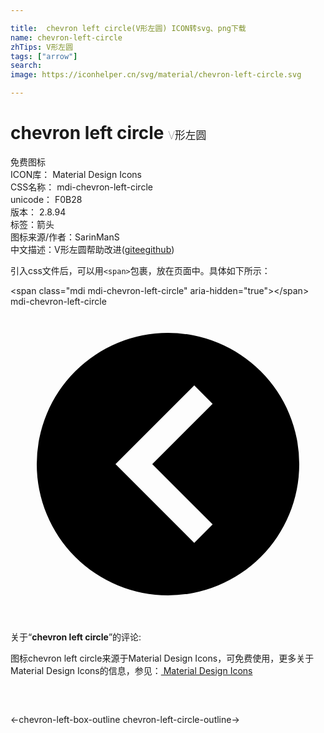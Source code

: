 ```yaml
---

title:  chevron left circle(V形左圆) ICON转svg、png下载
name: chevron-left-circle
zhTips: V形左圆
tags: ["arrow"]
search: 
image: https://iconhelper.cn/svg/material/chevron-left-circle.svg

---
```


# chevron left circle  <small style="font-size: 60%;font-weight: 100">V形左圆</small>


<div class="detail-page">
<p>
<span><span class="badge-success badge">免费图标</span> </span>
<br/>
<span>
ICON库：
<span class="badge-secondary badge">Material Design Icons</span> 
</span>
<br/>
<span>
CSS名称：
<span class="badge-secondary badge">mdi-chevron-left-circle</span> 
</span>
<br/>
<span>
unicode：
<span class="badge-secondary badge">F0B28</span> 
<copy-btn content='F0B28' btn-title=""></copy-btn>
<copy-btn :content='String.fromCodePoint(parseInt("F0B28", 16))' btn-title="复制U"></copy-btn>
</span>
<br/>
<span>
版本：
<span class="badge-secondary badge">2.8.94</span> 
</span><br/><span>标签：<span class="badge-light badge"><router-link to="/tags/arrow.html">箭头</router-link></span></span>
<br/>
<span>图标来源/作者：<span class="badge-light badge">SarinManS</span></span> 
<br/>
<span class="zh-detail">中文描述：<span class="badge-primary badge">V形左圆</span><span class="help-link"><span>帮助改进</span>(<a href="https://gitee.com/liuwave/icon-helper/edit/master/json/material/chevron-left-circle.json" target="_blank" rel="noopener noreferrer">gitee</a><a href="https://github.com/liuwave/icon-helper/edit/master/json/material/chevron-left-circle.json" target="_blank" rel="noopener noreferrer">github</a></span>)</span><br/>
</p>
</div>
<div class="alert alert-dark">
  <i class="mdi mdi-chevron-left-circle mdi-48px"></i>
  <i class="mdi mdi-chevron-left-circle mdi-36px"></i>
  <i class="mdi mdi-chevron-left-circle mdi-24px"></i>
  <i class="mdi mdi-chevron-left-circle mdi-18px"></i>
</div>
<div>
  <p>引入css文件后，可以用<code>&lt;span&gt;</code>包裹，放在页面中。具体如下所示：    
  </p>
  <div class="alert alert-primary" style="font-size: 14px">
    &lt;span class="mdi mdi-chevron-left-circle" aria-hidden="true"&gt;&lt;/span&gt;
    <copy-btn content='<span class="mdi mdi-chevron-left-circle" aria-hidden="true"></span>'></copy-btn>
  </div>
  <div class="alert alert-secondary">
    <i class="mdi mdi-chevron-left-circle"
    style="font-size: 24px"
    aria-hidden="true"></i> mdi-chevron-left-circle
    <copy-btn content="mdi-chevron-left-circle" btn-title="复制图标名称"></copy-btn>
  </div>
</div>
<div id="svg" class="svg-wrap">
<svg xmlns="http://www.w3.org/2000/svg" viewBox="0 0 24 24"><path d="M22,12A10,10 0 0,1 12,22A10,10 0 0,1 2,12A10,10 0 0,1 12,2A10,10 0 0,1 22,12M15.4,16.6L10.8,12L15.4,7.4L14,6L8,12L14,18L15.4,16.6Z" /></svg>
</div>
<detail full-name='mdi-chevron-left-circle'></detail>
<div class="icon-detail__container">
<p>关于“<b>chevron left circle</b>”的评论:</p>
</div>
<Vssue title="关于“chevron left circle”的评论" />    
<div><p>图标chevron left circle来源于Material Design Icons，可免费使用，更多关于 Material Design Icons的信息，参见：<a target="_blank" href="https://iconhelper.cn/material.html"> Material Design Icons</a>
</p></div>

<div style="padding:2rem 0 " class="page-nav"><p class="inner"><span class="prev">←<router-link to="/icon/chevron-left-box-outline.html">chevron-left-box-outline</router-link></span> <span class="next"><router-link to="/icon/chevron-left-circle-outline.html">chevron-left-circle-outline</router-link>→</span></p></div>

